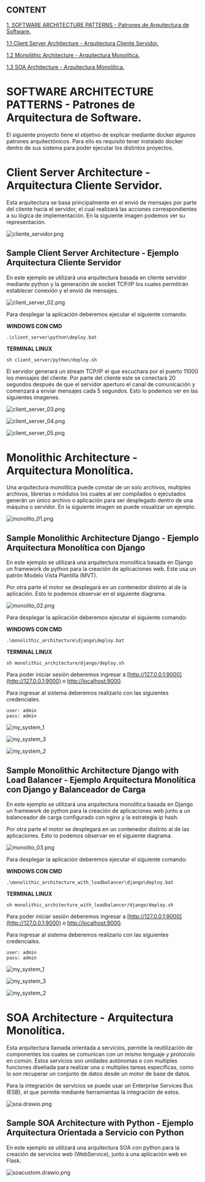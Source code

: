 ## CONTENT

[1. SOFTWARE ARCHITECTURE PATTERNS - Patrones de Arquitectura de Software.](#software-architecture-patterns)

[1.1 Client Server Architecture - Arquitectura Cliente Servidor.](#client-server-architecture)

[1.2 Monolithic Architecture - Arquitectura Monolítica.](#monolithic-architecture)

[1.3 SOA Architecture - Arquitectura Monolítica.](#soa-architecture)


<a name="software-architecture-patterns"></a>
# SOFTWARE ARCHITECTURE PATTERNS - Patrones de Arquitectura de Software.

El siguiente proyecto tiene el objetivo de explicar mediante docker algunos patrones arquitectónicos. Para ello es requisito tener instalado docker dentro de sus sistema para poder ejecutar los distintos proyectos.

<a name="client-server-architecture"></a>
#  Client Server Architecture - Arquitectura Cliente Servidor.

Esta arquitectura se basa principalmente en el envió de mensajes por parte del cliente hacia el servidor, el cual realizará las acciones correspondientes a su lógica de implementación. En la siguiente imagen podemos ver su representación.

![cliente_servidor.png](./docs/cliente_servidor.png)


## Sample Client Server Architecture - Ejemplo Arquitectura Cliente Servidor

En este ejemplo se utilizará una arquitectura basada en cliente servidor mediante python y la generación de socket TCP/IP los cuales permitirán establecer conexión y el envió de mensajes.


![client_server_02.png](./docs/client_server_02.png)


Para desplegar la aplicación deberemos ejecutar el siguiente comando:

**WINDOWS CON CMD**

```shell
.\client_server\python\deploy.bat
```

**TERMINAL LINUX**

```shell
sh client_server/python/deploy.sh
```

El servidor generará un stream TCP/IP el que escuchara por el puerto 11000 los mensajes del cliente. Por parte del cliente este se conectará 20 segundos después de que el servidor aperturo el canal de comunicación y comenzará a enviar mensajes cada 5 segundos. Esto lo podemos ver en las siguientes imagenes.


![client_server_03.png](./docs/client_server_03.png)

![client_server_04.png](./docs/client_server_04.png)

![client_server_05.png](./docs/client_server_05.png)

<a name="monolithic-architecture"></a>
# Monolithic Architecture - Arquitectura Monolítica.

Una arquitectura monolítica puede constar de un solo archivos, multiples archivos, librerías o módulos los cuales al ser compilados o ejecutados generán un único archivo o aplicación para ser desplegado dentro de una máquina o servidor. En la siguiente imagen se puede visualizar un ejemplo.

![monolito_01.png](./docs/monolito_01.png)

## Sample Monolithic Architecture Django - Ejemplo Arquitectura Monolítica con Django 

En este ejemplo se utilizará una arquitectura monolítica basada en Django un framework de python para la creación de aplicaciones web. Este usa un patrón Modelo Vista Plantilla (MVT).

Por otra parte el motor se desplegará en un contenedor distinto al de la aplicación. Esto lo podemos observar en el siguiente diagrama.

![monolito_02.png](./docs/monolito_02.png)

Para desplegar la aplicación deberemos ejecutar el siguiente comando:

**WINDOWS CON CMD**

```shell
.\monolithic_architecture\django\deploy.bat
```

**TERMINAL LINUX**

```shell
sh monolithic_architecture/django/deploy.sh
```


Para poder iniciar sesión deberemos ingresar a [http://127.0.0.1:9000](http://127.0.0.1:9000) o [http://localhost:9000](http://localhost:9000).

Para ingresar al sistema deberemos realizarlo con las siguientes credenciales.

```
user: admin
pass: admin
```

![my_system_1](./docs/my_system_1.png)

![my_system_3](./docs/my_system_3.png)

![my_system_2](./docs/my_system_2.png)


## Sample Monolithic Architecture Django with Load Balancer - Ejemplo Arquitectura Monolítica con Django y Balanceador de Carga

En este ejemplo se utilizará una arquitectura monolítica basada en Django un framework de python para la creación de aplicaciones web junto a un balanceador de carga configurado con nginx y la estrategía ip hash.

Por otra parte el motor se desplegará en un contenedor distinto al de las aplicaciones. Esto lo podemos observar en el siguiente diagrama.

![monolito_03.png](./docs/monolito_03.png)

Para desplegar la aplicación deberemos ejecutar el siguiente comando:

**WINDOWS CON CMD**

```shell
.\monolithic_architecture_with_loadbalancer\django\deploy.bat
```

**TERMINAL LINUX**

```shell
sh monolithic_architecture_with_loadbalancer/django/deploy.sh
```

Para poder iniciar sesión deberemos ingresar a [http://127.0.0.1:9000](http://127.0.0.1:9000) o [http://localhost:9000](http://localhost:9000).

Para ingresar al sistema deberemos realizarlo con las siguientes credenciales.

```
user: admin
pass: admin
```

![my_system_1](./docs/my_system_1.png)

![my_system_3](./docs/my_system_3.png)

![my_system_2](./docs/my_system_2.png)


<a name="soa-architecture"></a>
#  SOA Architecture - Arquitectura Monolítica.

Esta arquitectura llamada orientada a servicios, permite la reutilización de componentes los cuales se comunican con un mismo lenguaje y protocolo en común. Estos servicios son unidades autónomas o con multiples funciones diseñada para realizar una o multiples tareas específicas, como lo son recuperar un conjunto de datos desde un motor de base de datos.

Para la integración de servicios se puede usar un Enterprise Services Bus (ESB), el que permite mediante herramientas la integración de estos.

![soa.drawio.png](./docs/soa.drawio.png)


## Sample SOA Architecture with Python - Ejemplo Arquitectura Orientada a Servicio con Python 

En este ejemplo se utilizará una arquitectura SOA con python para la creación de servicios web (WebService), junto a una aplicación web en Flask.

![soacustom.drawio.png](./docs/soacustom.drawio.png)


